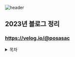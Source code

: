 ![header](https://capsule-render.vercel.app/api?type=waving&color=auto&height=300&section=header&text=capsule%20render&fontSize=90)

## 2023년 블로그 정리
### https://velog.io/@posasac

<details>
  
<summary>목차</summary>
  
<div markdown="1">

|일 자|구 분|내 용|주 소|
|-----|----|-------|----|
|2023.01.19|알고리즘|재귀함수|https://velog.io/@posasac/%EC%9E%90%EB%A3%8C%EA%B5%AC%EC%A1%B0%EC%9E%AC%EA%B7%80%ED%95%A8%EC%88%98|
|2023.01.20|알고리즘|백준 2588|https://velog.io/@posasac/%EB%B0%B1%EC%A4%802588%EB%B2%88%EA%B3%B1%EC%85%88|
|||백준 8958|https://velog.io/@posasac/%EB%B0%B1%EC%A4%808958OX%ED%80%B4%EC%A6%88|
|||백준 4344|https://velog.io/@posasac/%EB%B0%B1%EC%A4%804344%ED%8F%89%EA%B7%A0%EC%9D%80-%EB%84%98%EA%B2%A0%EC%A7%80|
|||백준 1152|https://velog.io/@posasac/%EB%B0%B1%EC%A4%801152%EB%8B%A8%EC%96%B4%EC%9D%98-%EA%B0%9C%EC%88%98|
|||백준 2869|https://velog.io/@posasac/%EB%B0%B1%EC%A4%802869%EB%8B%AC%ED%8C%BD%EC%9D%B4%EB%8A%94-%EC%98%AC%EB%9D%BC%EA%B0%80%EA%B3%A0-%EC%8B%B6%EB%8B%A4|
||정처기|1과목 기출풀이|https://velog.io/@posasac/%EC%A0%95%EB%B3%B4%EC%B2%98%EB%A6%AC%EA%B8%B0%EC%82%AC1%EA%B3%BC%EB%AA%A9%EC%86%8C%ED%94%84%ED%8A%B8%EC%9B%A8%EC%96%B4-%EC%84%A4%EA%B3%84|
||CS|디자인패턴:싱글톤패턴|https://velog.io/@posasac/CS%EB%94%94%EC%9E%90%EC%9D%B8-%ED%8C%A8%ED%84%B4-%EC%8B%B1%EA%B8%80%ED%86%A4-%ED%8C%A8%ED%84%B4|
|||SOLID 원칙|https://velog.io/@posasac/CS1.1-SOLID%EC%9B%90%EC%B9%99|
|2023.01.27|CS|디자인패턴:팩토리패턴|https://velog.io/@posasac/1.-%EB%94%94%EC%9E%90%EC%9D%B8-%ED%8C%A8%ED%84%B4-%ED%8C%A9%ED%86%A0%EB%A6%AC-%ED%8C%A8%ED%84%B4|
|||SE vs EE|https://velog.io/@posasac/CS-Java-SE%EC%99%80-Java-EE|
|||Thread|https://velog.io/@posasac/CS%EC%8A%A4%EB%A0%88%EB%93%9CThread|
|||GC|https://velog.io/@posasac/CSGC-Garbage-Collection%EC%9E%91%EC%84%B1%EC%A4%91|
||Spring|회원관리예제 1|https://velog.io/@posasac/Spring%ED%9A%8C%EC%9B%90-%EA%B4%80%EB%A6%AC%EB%B9%84%EC%A6%88%EB%8B%88%EC%8A%A4-%EC%9A%94%EA%B5%AC%EC%82%AC%ED%95%AD-%EC%A0%95%EB%A6%AC|
|2023.01.30|알고리즘|백준 2798|https://velog.io/@posasac/%EB%B0%B1%EC%A4%802798%EB%B8%94%EB%9E%99%EC%9E%AD|
|||백준 15829|https://velog.io/@posasac/%EB%B0%B1%EC%A4%8015829Hashing|
|||백준 1259|https://velog.io/@posasac/%EB%B0%B1%EC%A4%801259%ED%8C%B0%EB%A6%B0%EB%93%9C%EB%A1%AC%EC%88%98|
|||순열과 조합|https://velog.io/@posasac/%EC%95%8C%EA%B3%A0%EB%A6%AC%EC%A6%98%EC%88%9C%EC%97%B4%EA%B3%BC-%EC%A1%B0%ED%95%A9|
||CS|GC|https://velog.io/@posasac/CSGC-Garbage-Collection|
|2023.01.31|Spring|회원관리예제 2|https://velog.io/@posasac/Spring%ED%9A%8C%EC%9B%90%EA%B4%80%EB%A6%AC%ED%9A%8C%EC%9B%90-%EB%8F%84%EB%A9%94%EC%9D%B8%EA%B3%BC-%EB%A6%AC%ED%8F%AC%EC%A7%80%ED%86%A0%EB%A6%AC-%EB%A7%8C%EB%93%A4%EA%B8%B0| 
|||회원관리예제 3|https://velog.io/@posasac/Spring%ED%9A%8C%EC%9B%90%EA%B4%80%EB%A6%AC%ED%9A%8C%EC%9B%90-%EB%A6%AC%ED%8F%AC%EC%A7%80%ED%86%A0%EB%A6%AC-%ED%85%8C%EC%8A%A4%ED%8A%B8-%EC%BC%80%EC%9D%B4%EC%8A%A4-%EC%9E%91%EC%84%B1|
||알고리즘|백준 1085|https://velog.io/@posasac/%EB%B0%B1%EC%A4%801085%EC%A7%81%EC%82%AC%EA%B0%81%ED%98%95%EC%97%90%EC%84%9C-%ED%83%88%EC%B6%9C|
|||백준 4153|https://velog.io/@posasac/%EB%B0%B1%EC%A4%804153%EC%A7%81%EA%B0%81%EC%82%BC%EA%B0%81%ED%98%95|
|||백준 10250|https://velog.io/@posasac/%EB%B0%B1%EC%A4%8010250ACM-%ED%98%B8%ED%85%94|
||CS|Spring Framework|https://velog.io/@posasac/CS-Spring-Framework|
|2022.02.01|Spring|회원관리예제 4|https://velog.io/@posasac/Spring%ED%9A%8C%EC%9B%90%EA%B4%80%EB%A6%AC-%ED%9A%8C%EC%9B%90-%EC%84%9C%EB%B9%84%EC%8A%A4-%EA%B0%9C%EB%B0%9C|
|||회원관리예제 5|https://velog.io/@posasac/Spring%ED%9A%8C%EC%9B%90%EA%B4%80%EB%A6%AC%ED%9A%8C%EC%9B%90-%EC%84%9C%EB%B9%84%EC%8A%A4|
||CS|DI|https://velog.io/@posasac/CSDIDependency-Injection-%EC%9D%98%EC%A1%B4%EA%B4%80%EA%B3%84-%EC%A3%BC%EC%9E%85|
|2023.02.02|알고리즘|백준 2775|https://velog.io/@posasac/%EB%B0%B1%EC%A4%802775%EB%B6%80%EB%85%80%ED%9A%8C%EC%9E%A5%EC%9D%B4-%EB%90%A0%ED%85%8C%EC%95%BC|
|2023.02.06|CS|OOP|https://velog.io/@posasac/CSOOP-Object-Oriented-Programming%EA%B0%9D%EC%B2%B4-%EC%A7%80%ED%96%A5-%ED%94%84%EB%A1%9C%EA%B7%B8%EB%9E%98%EB%B0%8D|
|2023.02.07|알고리즘|백준 1436|https://velog.io/@posasac/%EB%B0%B1%EC%A4%801436%EC%98%81%ED%99%94%EA%B0%90%EB%8F%85-%EC%88%8C|
|||백준 1978|https://velog.io/@posasac/%EB%B0%B1%EC%A4%801978%EC%86%8C%EC%88%98%EC%B0%BE%EA%B8%B0|
|||백준 1181|https://velog.io/@posasac/%EB%B0%B1%EC%A4%801181%EB%8B%A8%EC%96%B4-%EC%A0%95%EB%A0%AC|
|||백준 2292|https://velog.io/@posasac/%EB%B0%B1%EC%A4%802292%EB%B2%8C%EC%A7%91|
|2023.02.09|CS|OSI 7계층|https://velog.io/@posasac/CSOSI-7-%EA%B3%84%EC%B8%B5|
|||TCP/UDP|https://velog.io/@posasac/CSTCP-UDP|
|2023.02.10|자료구조|List|https://velog.io/@posasac/%EC%9E%90%EB%A3%8C%EA%B5%AC%EC%A1%B0List-%EB%A6%AC%EC%8A%A4%ED%8A%B8|
||알고리즘|자연수 뒤집어 배열로 만들기|https://velog.io/@posasac/%ED%94%84%EB%A1%9C%EA%B7%B8%EB%9E%98%EB%A8%B8%EC%8A%A4%EC%9E%90%EC%97%B0%EC%88%98-%EB%92%A4%EC%A7%91%EC%96%B4-%EB%B0%B0%EC%97%B4%EB%A1%9C-%EB%A7%8C%EB%93%A4%EA%B8%B0|
  |||순열 검사|https://velog.io/@posasac/%ED%94%84%EB%A1%9C%EA%B7%B8%EB%9E%98%EB%A8%B8%EC%8A%A4%EC%88%9C%EC%97%B4-%EA%B2%80%EC%82%AC|
  |||최댓값 인덱스 구하기|https://velog.io/@posasac/%ED%94%84%EB%A1%9C%EA%B7%B8%EB%9E%98%EB%A8%B8%EC%8A%A4%EC%B5%9C%EB%8C%93%EA%B0%92-%EC%9D%B8%EB%8D%B1%EC%8A%A4-%EA%B5%AC%ED%95%98%EA%B8%B0|
  |2023.02.11|알고리즘|백준 7568|https://velog.io/@posasac/%EB%B0%B1%EC%A4%807568%EB%8D%A9%EC%B9%98|
  |||백준 10814|https://velog.io/@posasac/%EB%B0%B1%EC%A4%8010814%EB%82%98%EC%9D%B4%EC%88%9C-%EC%A0%95%EB%A0%AC|
  |2023.02.14|CS|TCP/IP|https://velog.io/@posasac/CSTCPIP|
  |2023.02.15|알고리즘|폰켓몬|https://velog.io/@posasac/%ED%94%84%EB%A1%9C%EA%B7%B8%EB%9E%98%EB%A8%B8%EC%8A%A4%ED%8F%B0%EC%BC%93%EB%AA%AC|
  |||완주하지 못한 선수|https://velog.io/@posasac/%ED%94%84%EB%A1%9C%EA%B7%B8%EB%9E%98%EB%A8%B8%EC%8A%A4%EC%99%84%EC%A3%BC%ED%95%98%EC%A7%80-%EB%AA%BB%ED%95%9C-%EC%84%A0%EC%88%98|
  |2023.02.16|알고리즘|다음에 올 숫자|https://velog.io/@posasac/%ED%94%84%EB%A1%9C%EA%B7%B8%EB%9E%98%EB%A8%B8%EC%8A%A4%EB%8B%A4%EC%9D%8C%EC%97%90-%EC%98%AC-%EC%88%AB%EC%9E%90|
  |||위장|https://velog.io/@posasac/%ED%94%84%EB%A1%9C%EA%B7%B8%EB%9E%98%EB%A8%B8%EC%8A%A4%EC%9C%84%EC%9E%A5|
  |||로또 번호 검출기|https://velog.io/@posasac/%ED%94%84%EB%A1%9C%EA%B7%B8%EB%9E%98%EB%A8%B8%EC%8A%A4%EB%A1%9C%EB%98%90-%EB%B2%88%ED%98%B8-%EA%B2%80%EC%B6%9C%EA%B8%B0|
  |||끝말 잇기|https://velog.io/@posasac/%ED%94%84%EB%A1%9C%EA%B7%B8%EB%9E%98%EB%A8%B8%EC%8A%A4%EB%81%9D%EB%A7%90-%EC%9E%87%EA%B8%B0|
  |||같은 숫자는 싫어|https://velog.io/@posasac/%ED%94%84%EB%A1%9C%EA%B7%B8%EB%9E%98%EB%A8%B8%EC%8A%A4%EA%B0%99%EC%9D%80-%EC%88%AB%EC%9E%90%EB%8A%94-%EC%8B%AB%EC%96%B4|
  ||자료구조|Map|https://velog.io/@posasac/%ED%94%84%EB%A1%9C%EA%B7%B8%EB%9E%98%EB%A8%B8%EC%8A%A4%EC%9C%84%EC%9E%A5|
  |2023.02.20|자료구조|Set|https://velog.io/@posasac/%EC%9E%90%EB%A3%8C%EA%B5%AC%EC%A1%B0-Set-%EC%A7%91%ED%95%A9|
  ||알고리즘|올바른 괄호|https://velog.io/@posasac/%ED%94%84%EB%A1%9C%EA%B7%B8%EB%9E%98%EB%A8%B8%EC%8A%A4%EC%98%AC%EB%B0%94%EB%A5%B8-%EA%B4%84%ED%98%B8|
  |2023.02.21|CS|JVM|https://velog.io/@posasac/CSJVM-Java-Virtual-Machine|
  |2023.02.22|CS|3, 4 way handshake|https://velog.io/@posasac/CS3-Way-Handshake-4-Way-Handshake|
  |2023.02.23|알고리즘|기능개발|https://velog.io/@posasac/%ED%94%84%EB%A1%9C%EA%B7%B8%EB%9E%98%EB%A8%B8%EC%8A%A4%EA%B8%B0%EB%8A%A5%EA%B0%9C%EB%B0%9C|
  |||주식가격|https://velog.io/@posasac/%ED%94%84%EB%A1%9C%EA%B7%B8%EB%9E%98%EB%A8%B8%EC%8A%A4%EC%A3%BC%EC%8B%9D%EA%B0%80%EA%B2%A9|
  |||프린터|https://velog.io/@posasac/%ED%94%84%EB%A1%9C%EA%B7%B8%EB%9E%98%EB%A8%B8%EC%8A%A4%ED%94%84%EB%A6%B0%ED%84%B0|
  |2023.02.24|CS|TCP 흐름제어|https://velog.io/@posasac/CSTCP-%ED%9D%90%EB%A6%84%EC%A0%9C%EC%96%B4|
  |2023.02.25|Spring|Spring MVC|https://velog.io/@posasac/SpringSpring-MVC|
  |2023.02.26|CS|HTTP & HTTPS|https://velog.io/@posasac/CSHTTP%EC%99%80-HTTPS|
  |2023.02.27|Spring|제어의 역전|https://velog.io/@posasac/SpringIoC-Inversion-of-Control%EC%A0%9C%EC%96%B4%EC%9D%98-%EC%97%AD%EC%A0%84|
  |||DI 3가지 방법|https://velog.io/@posasac/Spring%EC%9D%98%EC%A1%B4%EC%84%B1-%EC%A3%BC%EC%9E%85-3%EA%B0%80%EC%A7%80-%EB%B0%A9%EB%B2%95|
  |2023.02.28|Spring|AOP|https://velog.io/@posasac/SpringAOP-Aspect-Oriented-Programming%EA%B4%80%EC%A0%90-%EC%A7%80%ED%96%A5-%ED%94%84%EB%A1%9C%EA%B7%B8%EB%9E%98%EB%B0%8D|
  |2023.03.01|Spring|POJO|https://velog.io/@posasac/SpringPOJO-Plain-Old-Java-Object|
  |2023.03.02|Etc|mySQL|https://velog.io/@posasac/Etc.sqlmodeonlyfullgroupby-%EC%98%A4%EB%A5%98-%ED%95%B4%EA%B2%B0%ED%95%98%EA%B8%B0MacmySQL|
  |2023.03.06|CS|REST, REST API, RESTful API|https://velog.io/@posasac/CSREST-REST-API-RESTful-API|
  |2023.03.07|Spring|Kakao API|https://velog.io/@posasac/SpringKakao-API-%EB%A1%9C%EA%B7%B8%EC%9D%B8-%EA%B5%AC%ED%98%84-%EB%94%B0%EB%9D%BC%ED%95%98%EA%B8%B0|
  ||Java|예외 처리|https://velog.io/@posasac/Java%EC%98%88%EC%99%B8-%EC%B2%98%EB%A6%AC|
  ||Spring|Security|https://velog.io/@posasac/SpringSpring-Security1|
  |2023.03.08|Spring|Security|https://velog.io/@posasac/SpringSpring-Security2|
  ||CS|Network|https://velog.io/@posasac/CS%EC%9B%B9-%EB%B8%8C%EB%9D%BC%EC%9A%B0%EC%A0%80%EC%97%90-URL%EC%9D%84-%EC%9E%85%EB%A0%A5%ED%95%98%EB%A9%B4-%EC%96%B4%EB%96%A4-%EC%9D%BC%EC%9D%B4-%EC%83%9D%EA%B8%B8%EA%B9%8C|
  |2023.03.09|Spring|Security|https://velog.io/@posasac/SpringSpring-Security3|
  ||Etc|CircuitBreaker|https://velog.io/@posasac/Etc.CircuitBreaker-%EC%84%9C%ED%82%B7%EB%B8%8C%EB%A0%88%EC%9D%B4%EC%BB%A4|
  |2023.03.10|Spring|Security|https://velog.io/@posasac/SpringSpring-Security4|
  |||Security|https://velog.io/@posasac/SpringSpring-Security5|
  |2023.03.11|알고리즘|BFS/DFS|https://velog.io/@posasac/%EC%95%8C%EA%B3%A0%EB%A6%AC%EC%A6%98DFS-BFS|
  |2023.03.12|알고리즘|백준 1260|https://velog.io/@posasac/%EB%B0%B1%EC%A4%801260DFS%EC%99%80-BFS|
  |2023.03.13|알고리즘|백준 2178|https://velog.io/@posasac/%EB%B0%B1%EC%A4%802178%EB%AF%B8%EB%A1%9C-%ED%83%90%EC%83%89|
  |||백준 10451|https://velog.io/@posasac/%EB%B0%B1%EC%A4%8010451%EC%88%9C%EC%97%B4-%EC%82%AC%EC%9D%B4%ED%81%B4|
  |||백준 2331|https://velog.io/@posasac/%EB%B0%B1%EC%A4%802331%EB%B0%98%EB%B3%B5%EC%88%98%EC%97%B4|
  |2023.03.14|알고리즘|백준 2667|https://velog.io/@posasac/%EB%B0%B1%EC%A4%802667%EB%8B%A8%EC%A7%80%EB%B2%88%ED%98%B8%EB%B6%99%EC%9D%B4%EA%B8%B0|
  |||백준 2606|https://velog.io/@posasac/%EB%B0%B1%EC%A4%802606%EB%B0%94%EC%9D%B4%EB%9F%AC%EC%8A%A4|
  |||백준 11724|https://velog.io/@posasac/%EB%B0%B1%EC%A4%8011724%EC%97%B0%EA%B2%B0-%EC%9A%94%EC%86%8C%EC%9D%98-%EA%B0%9C%EC%88%98|
  </div>
  
</details>
